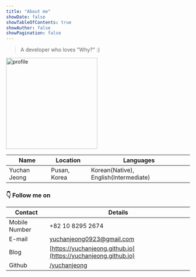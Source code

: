 ```yaml
---
title: "About me"
showDate: false
showTableOfContents: true
showAuthor: false
showPagination: false
---
```


> A developer who loves "Why?" :)

<img width="250px" alt="profile" src="https://user-images.githubusercontent.com/84524514/184883636-eef39eb0-2f2a-4a70-9bdc-8a1d54732bb9.JPG"/>

| Name         | Location     | Languages                             |
| ------------ | ------------ | ------------------------------------- |
| Yuchan Jeong | Pusan, Korea | Korean(Native), English(Intermediate) |

### 👇 Follow me on

| Contact       | Details                                                        |
| ------------- | -------------------------------------------------------------- |
| Mobile Number | +82 10 8295 2674                                               |
| E-mail        | [yuchanjeong0923@gmail.com](mailto:yuchanjeong0923@gmail.com)  |
| Blog          | [https://yuchanjeong.github.io](https://yuchanjeong.github.io) |
| Github        | [/yuchanjeong](https://github.com/yuchanjeong)                 |
